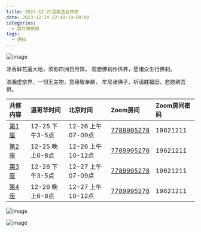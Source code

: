 ```yaml
---
title: 2023-12-25涅槃法会共修
date: 2023-12-24 22:48:19-08:00
categories:
  - 慧灯禅修班
tags:
  - 通知
---
```

![image](https://s3.ap-northeast-1.wasabisys.com/hdcx//hdv/p/ebf6db40fdd52e36556c50cbcf9ed6c0.png)

涂香鲜花遍大地，须弥四洲日月饰， 观想佛刹作供养，愿诸众生行佛刹。

浩瀚虚空界，一切无主物，意缘敬奉献， 牟尼诸佛子，祈请胜福田，悲愍纳吾供。

|共修内容|温哥华时间|北京时间|Zoom房间|Zoom房间密码|
|:--|:--|:--|:--|:--|
|[第1座](https://box.hdcxb.net/%E5%85%B6%E4%BB%96%E8%B5%84%E6%96%99/yigui/%E6%B6%85%E6%A7%83%E6%B3%95%E4%BC%9A/%E6%B6%85%E6%A7%83%E6%B3%95%E4%BC%9A%E7%AC%AC1%E5%BA%A7.mp4)|12-25 下午3-5点|12-26 上午07-09点|[7789995278](https://us02web.zoom.us/j/7789995278?pwd=VjZmbWJFY2k2K0E5RVB2cTNIQmhqUT09)|19621211|
|[第2座](https://box.hdcxb.net/%E5%85%B6%E4%BB%96%E8%B5%84%E6%96%99/yigui/%E6%B6%85%E6%A7%83%E6%B3%95%E4%BC%9A/%E6%B6%85%E6%A7%83%E6%B3%95%E4%BC%9A%E7%AC%AC2%E5%BA%A7.mp4)|12-25 晚上6-8点|12-26 上午10-12点|[7789995278](https://us02web.zoom.us/j/7789995278?pwd=VjZmbWJFY2k2K0E5RVB2cTNIQmhqUT09)|19621211|
|[第3座](https://box.hdcxb.net/%E5%85%B6%E4%BB%96%E8%B5%84%E6%96%99/yigui/%E6%B6%85%E6%A7%83%E6%B3%95%E4%BC%9A/%E6%B6%85%E6%A7%83%E6%B3%95%E4%BC%9A%E7%AC%AC3%E5%BA%A7.mp4)|12-26 下午3-5点|12-27 上午07-09点|[7789995278](https://us02web.zoom.us/j/7789995278?pwd=VjZmbWJFY2k2K0E5RVB2cTNIQmhqUT09)|19621211|
|[第4座](https://box.hdcxb.net/%E5%85%B6%E4%BB%96%E8%B5%84%E6%96%99/yigui/%E6%B6%85%E6%A7%83%E6%B3%95%E4%BC%9A/%E6%B6%85%E6%A7%83%E6%B3%95%E4%BC%9A%E7%AC%AC4%E5%BA%A7.mp4)|12-26 晚上6-8点|12-27 上午10-12点|[7789995278](https://us02web.zoom.us/j/7789995278?pwd=VjZmbWJFY2k2K0E5RVB2cTNIQmhqUT09)|19621211|

![image](https://s3.ap-northeast-1.wasabisys.com/hdcx//hdv/p/e290d72b1b76a1931fee0861dd28c57e.png)

![image](https://s3.ap-northeast-1.wasabisys.com/hdcx/hdv/p/a982b1cd7d058261ee2643ea54b817c1.png)

